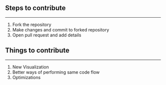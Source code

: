 ## Steps to contribute
-----------
1. Fork the repository
2. Make changes and commit to forked repository
3. Open pull request and add details

## Things to contribute
-------------------
1. New Visualization
2. Better ways of performing same code flow
3. Optimizations
